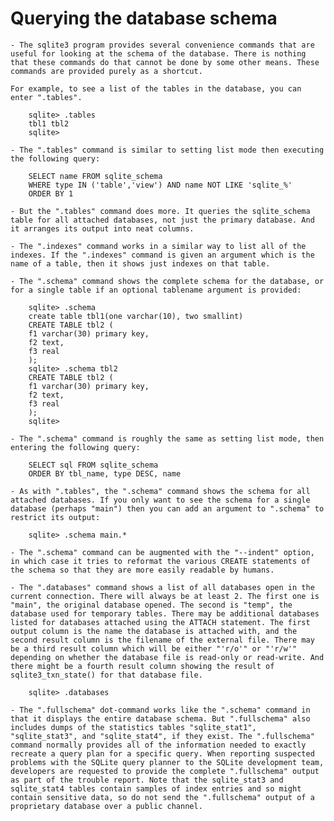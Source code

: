 
# Querying the database schema

    - The sqlite3 program provides several convenience commands that are useful for looking at the schema of the database. There is nothing that these commands do that cannot be done by some other means. These commands are provided purely as a shortcut.

    For example, to see a list of the tables in the database, you can enter ".tables".

        sqlite> .tables
        tbl1 tbl2
        sqlite>

    - The ".tables" command is similar to setting list mode then executing the following query:

        SELECT name FROM sqlite_schema
        WHERE type IN ('table','view') AND name NOT LIKE 'sqlite_%'
        ORDER BY 1

    - But the ".tables" command does more. It queries the sqlite_schema table for all attached databases, not just the primary database. And it arranges its output into neat columns.

    - The ".indexes" command works in a similar way to list all of the indexes. If the ".indexes" command is given an argument which is the name of a table, then it shows just indexes on that table.

    - The ".schema" command shows the complete schema for the database, or for a single table if an optional tablename argument is provided:

        sqlite> .schema
        create table tbl1(one varchar(10), two smallint)
        CREATE TABLE tbl2 (
        f1 varchar(30) primary key,
        f2 text,
        f3 real
        );
        sqlite> .schema tbl2
        CREATE TABLE tbl2 (
        f1 varchar(30) primary key,
        f2 text,
        f3 real
        );
        sqlite>

    - The ".schema" command is roughly the same as setting list mode, then entering the following query:

        SELECT sql FROM sqlite_schema
        ORDER BY tbl_name, type DESC, name
    
    - As with ".tables", the ".schema" command shows the schema for all attached databases. If you only want to see the schema for a single database (perhaps "main") then you can add an argument to ".schema" to restrict its output:

        sqlite> .schema main.*

    - The ".schema" command can be augmented with the "--indent" option, in which case it tries to reformat the various CREATE statements of the schema so that they are more easily readable by humans.

    - The ".databases" command shows a list of all databases open in the current connection. There will always be at least 2. The first one is "main", the original database opened. The second is "temp", the database used for temporary tables. There may be additional databases listed for databases attached using the ATTACH statement. The first output column is the name the database is attached with, and the second result column is the filename of the external file. There may be a third result column which will be either "'r/o'" or "'r/w'" depending on whether the database file is read-only or read-write. And there might be a fourth result column showing the result of sqlite3_txn_state() for that database file.

        sqlite> .databases

    - The ".fullschema" dot-command works like the ".schema" command in that it displays the entire database schema. But ".fullschema" also includes dumps of the statistics tables "sqlite_stat1", "sqlite_stat3", and "sqlite_stat4", if they exist. The ".fullschema" command normally provides all of the information needed to exactly recreate a query plan for a specific query. When reporting suspected problems with the SQLite query planner to the SQLite development team, developers are requested to provide the complete ".fullschema" output as part of the trouble report. Note that the sqlite_stat3 and sqlite_stat4 tables contain samples of index entries and so might contain sensitive data, so do not send the ".fullschema" output of a proprietary database over a public channel.